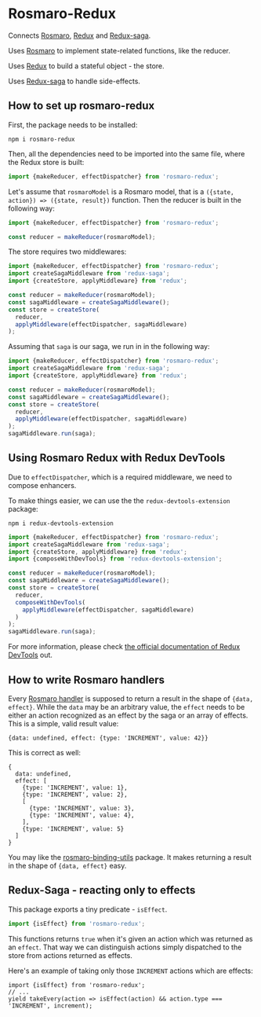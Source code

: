 # Rosmaro-Redux

Connects [Rosmaro](https://rosmaro.js.org), [Redux](https://redux.js.org) and [Redux-saga](https://redux-saga.js.org).

Uses [Rosmaro](https://rosmaro.js.org) to implement state-related functions, like the reducer.

Uses [Redux](https://redux.js.org) to build a stateful object - the store.

Uses [Redux-saga](https://redux-saga.js.org) to handle side-effects.

## How to set up rosmaro-redux

First, the package needs to be installed:
```
npm i rosmaro-redux
```

Then, all the dependencies need to be imported into the same file, where the Redux store is built:
```javascript
import {makeReducer, effectDispatcher} from 'rosmaro-redux';
```

Let's assume that `rosmaroModel` is a Rosmaro model, that is a `({state, action}) => ({state, result})` function. Then the reducer is built in the following way:
```javascript
import {makeReducer, effectDispatcher} from 'rosmaro-redux';

const reducer = makeReducer(rosmaroModel);
```

The store requires two middlewares:
```javascript
import {makeReducer, effectDispatcher} from 'rosmaro-redux';
import createSagaMiddleware from 'redux-saga';
import {createStore, applyMiddleware} from 'redux';

const reducer = makeReducer(rosmaroModel);
const sagaMiddleware = createSagaMiddleware();
const store = createStore(
  reducer,
  applyMiddleware(effectDispatcher, sagaMiddleware)
);
```

Assuming that `saga` is our saga, we run in in the following way:
```javascript
import {makeReducer, effectDispatcher} from 'rosmaro-redux';
import createSagaMiddleware from 'redux-saga';
import {createStore, applyMiddleware} from 'redux';

const reducer = makeReducer(rosmaroModel);
const sagaMiddleware = createSagaMiddleware();
const store = createStore(
  reducer,
  applyMiddleware(effectDispatcher, sagaMiddleware)
);
sagaMiddleware.run(saga);
```

## Using Rosmaro Redux with Redux DevTools
Due to `effectDispatcher`, which is a required middleware, we need to compose enhancers.

To make things easier, we can use the the `redux-devtools-extension` package:
```
npm i redux-devtools-extension
```
```javascript
import {makeReducer, effectDispatcher} from 'rosmaro-redux';
import createSagaMiddleware from 'redux-saga';
import {createStore, applyMiddleware} from 'redux';
import {composeWithDevTools} from 'redux-devtools-extension';

const reducer = makeReducer(rosmaroModel);
const sagaMiddleware = createSagaMiddleware();
const store = createStore(
  reducer,
  composeWithDevTools(
    applyMiddleware(effectDispatcher, sagaMiddleware)
  )
);
sagaMiddleware.run(saga);
```

For more information, please check [the official documentation of Redux DevTools](http://extension.remotedev.io) out.

## How to write Rosmaro handlers

Every [Rosmaro handler](https://rosmaro.js.org/doc/#bindings) is supposed to return a result in the shape of `{data, effect}`.
While the `data` may be an arbitrary value, the `effect` needs to be either an action recognized as an effect by the saga or an array of effects.
This is a simple, valid result value:
```
{data: undefined, effect: {type: 'INCREMENT', value: 42}}
```
This is correct as well:
```
{
  data: undefined, 
  effect: [
    {type: 'INCREMENT', value: 1},
    {type: 'INCREMENT', value: 2},
    [
      {type: 'INCREMENT', value: 3},
      {type: 'INCREMENT', value: 4},
    ],
    {type: 'INCREMENT', value: 5}
  ]
}
```

You may like the [rosmaro-binding-utils](https://github.com/lukaszmakuch/rosmaro-binding-utils) package. It makes returning a result in the shape of `{data, effect}` easy.

## Redux-Saga - reacting only to effects
This package exports a tiny predicate - `isEffect`.
```javascript
import {isEffect} from 'rosmaro-redux';
```

This functions returns `true` when it's given an action which was returned as an `effect`. That way we can distinguish actions simply dispatched to the store from actions returned as effects.

Here's an example of taking only those `INCREMENT` actions which are effects:
```
import {isEffect} from 'rosmaro-redux';
// ...
yield takeEvery(action => isEffect(action) && action.type === 'INCREMENT', increment);
```